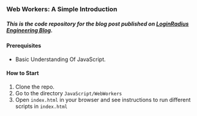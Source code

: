 ### Web Workers: A Simple Introduction

##### This is the code repository for the blog post published on [LoginRadius Engineering Blog](https://www.loginradius.com/engineering/blog/adding-multi-threading-to-javascript-using-web-workers/).

#### Prerequisites

- Basic Understanding Of JavaScript.


#### How to Start

1. Clone the repo. 
2. Go to the directory `JavaScript/WebWorkers`
3. Open `index.html` in your browser and see instructions to run different scripts in `index.html`

